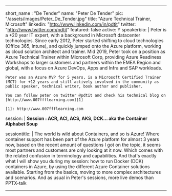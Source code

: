 ---

short_name : "De Tender"
name: "Peter De Tender"
pic: "/assets/images/Peter_De_Tender.jpg"
title: "Azure Technical Trainer, Microsoft"
linkedin: "http://www.linkedin.com/in/pdtit"
twitter: "http://www.twitter.com/pdtit"
featured: false
active: Y
speakerbio: |
    Peter is a +20 year IT expert, with a background in Microsoft datacenter technologies. Since early 2012, Peter started shifting to cloud technologies (Office 365, Intune), and quickly jumped onto the Azure platform, working as cloud solution architect and trainer. Mid 2019, Peter took on a position as Azure Technical Trainer within Microsoft Corp, providing Azure Readiness Workshops to larger customers and partners within the EMEA Region and global, with a focus on Azure DevOps, Apps and Infra and SAP workloads.

    Peter was an Azure MVP for 5 years, is a Microsoft Certified Trainer (MCT) for +12 years and still actively involved in the community as public speaker, technical writer, book author and publisher.

    You can follow peter on twitter @pdtit and check his technical blog on [http://www.007ffflearning.com][1]

    [1]: http://www.007ffflearning.com
session: |
    **Session :  ACR, ACI, ACS, AKS, DCK... aka the Container Alphabet Soup**

sessiontitle: |
    The world is wild about Containers, and so is Azure! Where container support has been part of the Azure platform for almost 3 years now, based on the recent amount of questions I got on the topic, it seems most partners and customers are only looking at it now. Which comes with the related confusion in terminology and capabilities. And that's exactly what I will show you during my session: how to run Docker (DCK) containers in Azure, by using the different Azure Container solutions available. Starting from the basics, moving to more complex architectures and scenarios. And as usual in Peter's sessions, more live demos than PPTX-talk

---